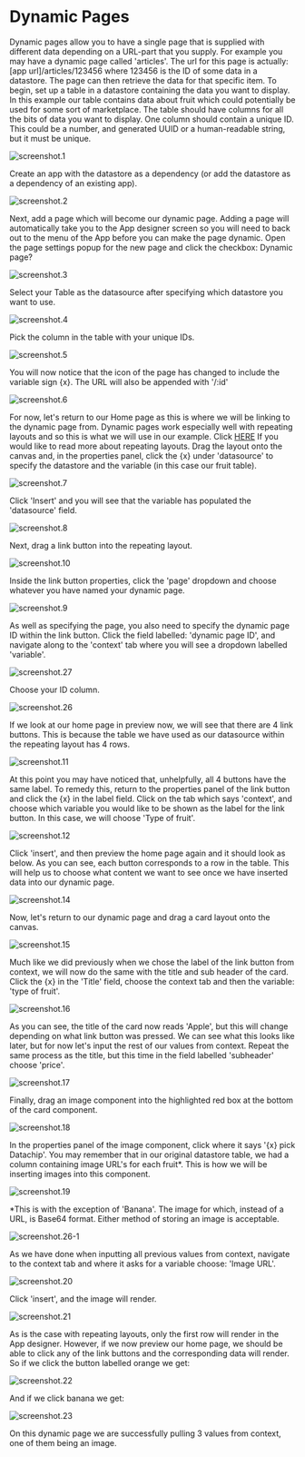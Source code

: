 
# Dynamic Pages



 
Dynamic pages allow you to have a single page that is supplied with different data depending on a URL-part that you supply.
For example you may have a dynamic page called \'articles\'. The url for this page is actually: [app url]/articles/123456 where 123456 is the ID of some data in a datastore. The page can then retrieve the data for that specific item.
To begin, set up a table in a datastore containing the data you want to display. In this example our table contains data about fruit which could potentially be used for some sort of marketplace. The table should have columns for all the bits of data you want to display. One column should contain a unique ID. This could be a number, and generated UUID or a human-readable string, but it must be unique.

![screenshot.1](https://docs.toca.io/hs-fs/hubfs/book%20of%20toca%20images/book%20of%20toca%20updated%20images%20(13.10.21)/Apps/dynamic%20pages/screenshot.1.jpg?width=602&height=210&name=screenshot.1.jpg) 

Create an app with the datastore as a dependency (or add the datastore as a dependency of an existing app).

![screenshot.2](https://docs.toca.io/hs-fs/hubfs/book%20of%20toca%20images/book%20of%20toca%20updated%20images%20(13.10.21)/Apps/dynamic%20pages/screenshot.2.jpg?width=565&height=440&name=screenshot.2.jpg) 

Next, add a page which will become our dynamic page. Adding a page will automatically take you to the App designer screen so you will need to back out to the menu of the App before you can make the page dynamic.
Open the page settings popup for the new page and click the checkbox: Dynamic page?

![screenshot.3](https://docs.toca.io/hs-fs/hubfs/book%20of%20toca%20images/book%20of%20toca%20updated%20images%20(13.10.21)/Apps/dynamic%20pages/screenshot.3.jpg?width=602&height=319&name=screenshot.3.jpg) 

Select your Table as the datasource after specifying which datastore you want to use.

![screenshot.4](https://docs.toca.io/hs-fs/hubfs/book%20of%20toca%20images/book%20of%20toca%20updated%20images%20(13.10.21)/Apps/dynamic%20pages/screenshot.4.jpg?width=602&height=419&name=screenshot.4.jpg) 

Pick the column in the table with your unique IDs.

![screenshot.5](https://docs.toca.io/hs-fs/hubfs/book%20of%20toca%20images/book%20of%20toca%20updated%20images%20(13.10.21)/Apps/dynamic%20pages/screenshot.5.jpg?width=602&height=425&name=screenshot.5.jpg) 

You will now notice that the icon of the page has changed to include the variable sign {x}. The URL will also be appended with '/:id'

![screenshot.6](https://docs.toca.io/hs-fs/hubfs/book%20of%20toca%20images/book%20of%20toca%20updated%20images%20(13.10.21)/Apps/dynamic%20pages/screenshot.6.jpg?width=586&height=94&name=screenshot.6.jpg) 

For now, let's return to our Home page as this is where we will be linking to the dynamic page from. Dynamic pages work especially well with repeating layouts and so this is what we will use in our example. Click [HERE](https://docs.toca.io/knowledge/layouts) If you would like to read more about repeating layouts. Drag the layout onto the canvas and, in the properties panel, click the {x} under 'datasource' to specify the datastore and the variable (in this case our fruit table).


![screenshot.7](https://docs.toca.io/hs-fs/hubfs/book%20of%20toca%20images/book%20of%20toca%20updated%20images%20(13.10.21)/Apps/dynamic%20pages/screenshot.7.jpg?width=602&height=214&name=screenshot.7.jpg) 

Click 'Insert' and you will see that the variable has populated the 'datasource' field.

![screenshot.8](https://docs.toca.io/hs-fs/hubfs/book%20of%20toca%20images/book%20of%20toca%20updated%20images%20(13.10.21)/Apps/dynamic%20pages/screenshot.8.jpg?width=339&height=370&name=screenshot.8.jpg) 

Next, drag a link button into the repeating layout. 

![screenshot.10](https://docs.toca.io/hs-fs/hubfs/book%20of%20toca%20images/book%20of%20toca%20updated%20images%20(13.10.21)/Apps/dynamic%20pages/screenshot.10.jpg?width=332&height=471&name=screenshot.10.jpg) 

Inside the link button properties, click the 'page' dropdown and choose whatever you have named your dynamic page.

![screenshot.9](https://docs.toca.io/hs-fs/hubfs/book%20of%20toca%20images/book%20of%20toca%20updated%20images%20(13.10.21)/Apps/dynamic%20pages/screenshot.9.jpg?width=602&height=264&name=screenshot.9.jpg) 

As well as specifying the page, you also need to specify the dynamic page ID within the link button. Click the field labelled: 'dynamic page ID', and navigate along to the 'context' tab where you will see a dropdown labelled 'variable'.

![screenshot.27](https://docs.toca.io/hs-fs/hubfs/book%20of%20toca%20images/book%20of%20toca%20updated%20images%20(13.10.21)/Apps/dynamic%20pages/screenshot.27.jpg?width=602&height=333&name=screenshot.27.jpg) 

Choose your ID column.

![screenshot.26](https://docs.toca.io/hs-fs/hubfs/book%20of%20toca%20images/book%20of%20toca%20updated%20images%20(13.10.21)/Apps/dynamic%20pages/screenshot.26.jpg?width=602&height=434&name=screenshot.26.jpg) 

 
If we look at our home page in preview now, we will see that there are 4 link buttons. This is because the table we have used as our datasource within the repeating layout has 4 rows.

![screenshot.11](https://docs.toca.io/hs-fs/hubfs/book%20of%20toca%20images/book%20of%20toca%20updated%20images%20(13.10.21)/Apps/dynamic%20pages/screenshot.11.jpg?width=602&height=281&name=screenshot.11.jpg) 

At this point you may have noticed that, unhelpfully, all 4 buttons have the same label. To remedy this, return to the properties panel of the link button and click the {x} in the label field. Click on the tab which says 'context', and choose which variable you would like to be shown as the label for the link button. In this case, we will choose 'Type of fruit'.

![screenshot.12](https://docs.toca.io/hs-fs/hubfs/book%20of%20toca%20images/book%20of%20toca%20updated%20images%20(13.10.21)/Apps/dynamic%20pages/screenshot.12.jpg?width=602&height=303&name=screenshot.12.jpg) 

Click 'insert', and then preview the home page again and it should look as below. As you can see, each button corresponds to a row in the table. This will help us to choose what content we want to see once we have inserted data into our dynamic page.

![screenshot.14](https://docs.toca.io/hs-fs/hubfs/book%20of%20toca%20images/book%20of%20toca%20updated%20images%20(13.10.21)/Apps/dynamic%20pages/screenshot.14.jpg?width=602&height=270&name=screenshot.14.jpg) 

Now, let\'s return to our dynamic page and drag a card layout onto the canvas.

![screenshot.15](https://docs.toca.io/hs-fs/hubfs/book%20of%20toca%20images/book%20of%20toca%20updated%20images%20(13.10.21)/Apps/dynamic%20pages/screenshot.15.jpg?width=602&height=215&name=screenshot.15.jpg) 

 
Much like we did previously when we chose the label of the link button from context, we will now do the same with the title and sub header of the card. Click the {x} in the 'Title' field, choose the context tab and then the variable: 'type of fruit'.

![screenshot.16](https://docs.toca.io/hs-fs/hubfs/book%20of%20toca%20images/book%20of%20toca%20updated%20images%20(13.10.21)/Apps/dynamic%20pages/screenshot.16.jpg?width=602&height=313&name=screenshot.16.jpg) 

As you can see, the title of the card now reads 'Apple', but this will change depending on what link button was pressed. We can see what this looks like later, but for now let\'s input the rest of our values from context. Repeat the same process as the title, but this time in the field labelled 'subheader' choose 'price'.

![screenshot.17](https://docs.toca.io/hs-fs/hubfs/book%20of%20toca%20images/book%20of%20toca%20updated%20images%20(13.10.21)/Apps/dynamic%20pages/screenshot.17.jpg?width=675&name=screenshot.17.jpg) 

Finally, drag an image component into the highlighted red box at the bottom of the card component.

![screenshot.18](https://docs.toca.io/hs-fs/hubfs/book%20of%20toca%20images/book%20of%20toca%20updated%20images%20(13.10.21)/Apps/dynamic%20pages/screenshot.18.jpg?width=602&height=224&name=screenshot.18.jpg) 

In the properties panel of the image component, click where it says '{x} pick Datachip'. You may remember that in our original datastore table, we had a column containing image URL's for each fruit*. This is how we will be inserting images into this component.

![screenshot.19](https://docs.toca.io/hs-fs/hubfs/book%20of%20toca%20images/book%20of%20toca%20updated%20images%20(13.10.21)/Apps/dynamic%20pages/screenshot.19.jpg?width=602&height=180&name=screenshot.19.jpg) 

*This is with the exception of 'Banana'. The image for which, instead of a URL, is Base64 format. Either method of storing an image is acceptable.

![screenshot.26-1](https://docs.toca.io/hs-fs/hubfs/book%20of%20toca%20images/book%20of%20toca%20updated%20images%20(13.10.21)/Apps/dynamic%20pages/screenshot.26-1.jpg?width=602&height=224&name=screenshot.26-1.jpg) 

As we have done when inputting all previous values from context, navigate to the context tab and where it asks for a variable choose: 'Image URL'.

![screenshot.20](https://docs.toca.io/hs-fs/hubfs/book%20of%20toca%20images/book%20of%20toca%20updated%20images%20(13.10.21)/Apps/dynamic%20pages/screenshot.20.jpg?width=602&height=430&name=screenshot.20.jpg) 

Click 'insert', and the image will render.

![screenshot.21](https://docs.toca.io/hs-fs/hubfs/book%20of%20toca%20images/book%20of%20toca%20updated%20images%20(13.10.21)/Apps/dynamic%20pages/screenshot.21.jpg?width=602&height=219&name=screenshot.21.jpg) 

As is the case with repeating layouts, only the first row will render in the App designer. However, if we now preview our home page, we should be able to click any of the link buttons and the corresponding data will render.
So if we click the button labelled orange we get:

![screenshot.22](https://docs.toca.io/hs-fs/hubfs/book%20of%20toca%20images/book%20of%20toca%20updated%20images%20(13.10.21)/Apps/dynamic%20pages/screenshot.22.jpg?width=602&height=381&name=screenshot.22.jpg) 

And if we click banana we get:

![screenshot.23](https://docs.toca.io/hs-fs/hubfs/book%20of%20toca%20images/book%20of%20toca%20updated%20images%20(13.10.21)/Apps/dynamic%20pages/screenshot.23.jpg?width=602&height=435&name=screenshot.23.jpg) 

On this dynamic page we are successfully pulling 3 values from context, one of them being an image.
